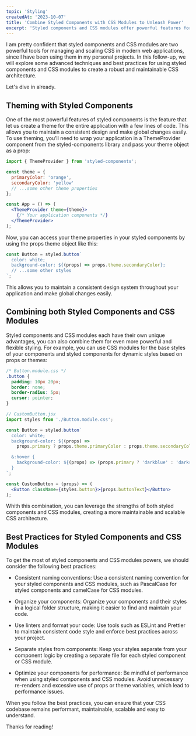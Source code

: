 ```yaml
---
topic: 'Styling'
createdAt: '2023-10-07'
title: 'Combine Styled Components with CSS Modules to Unleash Power'
excerpt: 'Styled components and CSS modules offer powerful features for managing and scaling CSS in modern web applications so  you can create a robust and maintainable CSS architecture that is both flexible and efficient. Get ready to learn more about them togheter.'
---
```


I am pretty confident that styled components and CSS modules are two powerful tools for managing and scaling CSS in modern web applications, since I have been using them in my personal projects. In this follow-up, we will explore some advanced techniques and best practices for using styled components and CSS modules to create a robust and maintainable CSS architecture.

Let's dive in already.

## Theming with Styled Components

One of the most powerful features of styled components is the feature that let us create a theme for the entire application with a few lines of code. This allows you to maintain a consistent design and make global changes easily. To use theming, you’ll need to wrap your application in a ThemeProvider component from the styled-components library and pass your theme object as a prop:

```jsx
import { ThemeProvider } from 'styled-components';

const theme = {
  primaryColor: 'orange',
  secondaryColor: 'yellow'
  // ...some other theme properties
};

const App = () => (
  <ThemeProvider theme={theme}>
    {/* Your application components */}
  </ThemeProvider>
);
```

Now, you can access your theme properties in your styled components by using the props theme object like this:

```jsx
const Button = styled.button`
  color: white;
  background-color: ${(props) => props.theme.secondaryColor};
  // ...some other styles
`;
```

This allows you to maintain a consistent design system throughout your application and make global changes easily.

## Combining both Styled Components and CSS Modules

Styled components and CSS modules each have their own unique advantages, you can also combine them for even more powerful and flexible styling. For example, you can use CSS modules for the base styles of your components and styled components for dynamic styles based on props or themes:

```css
/* Button.module.css */
.button {
  padding: 10px 20px;
  border: none;
  border-radius: 5px;
  cursor: pointer;
}
```

```jsx
// CustomButton.jsx
import styles from './Button.module.css';

const Button = styled.button`
  color: white;
  background-color: ${(props) =>
    props.primary ? props.theme.primaryColor : props.theme.secondaryColor};

  &:hover {
    background-color: ${(props) => (props.primary ? 'darkblue' : 'darkred')};
  }
`;

const CustomButton = (props) => (
  <Button className={styles.button}>{props.buttonText}</Button>
);
```

Whith this combination, you can leverage the strengths of both styled components and CSS modules, creating a more maintainable and scalable CSS architecture.

## Best Practices for Styled Components and CSS Modules

To get the most of styled components and CSS modules powers, we should consider the following best practices:

- Consistent naming conventions: Use a consistent naming convention for your styled components and CSS modules, such as PascalCase for styled components and camelCase for CSS modules.

- Organize your components: Organize your components and their styles in a logical folder structure, making it easier to find and maintain your code.

- Use linters and format your code: Use tools such as ESLint and Prettier to maintain consistent code style and enforce best practices across your project.

- Separate styles from components: Keep your styles separate from your component logic by creating a separate file for each styled component or CSS module.

- Optimize your components for performance: Be mindful of performance when using styled components and CSS modules. Avoid unnecessary re-renders and excessive use of props or theme variables, which lead to performance issues.

When you follow the best practices, you can ensure that your CSS codebase remains performant, maintainable, scalable and easy to understand.

Thanks for reading!
